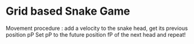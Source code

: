 # Grid based Snake Game
Movement procedure : add a velocity to the snake head, get its previous position pP
Set pP to the future position fP of the next head and repeat!
